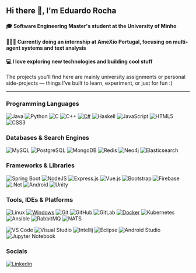 ## Hi there 👋, I'm Eduardo Rocha

#### 🎓 Software Engineering Master's student at the University of Minho
#### 👨🏻‍💻 Currently doing an internship at AmeXio Portugal, focusing on multi-agent systems and text analysis
#### 💻 I love exploring new technologies and building cool stuff

The projects you'll find here are mainly university assignments or personal side-projects — things I’ve built to learn, experiment, or just for fun :)

---

### Programming Languages

![Java](https://img.shields.io/badge/Java-ED8B00?style=for-the-badge&logo=openjdk&logoColor=white)
![Python](https://img.shields.io/badge/python-3670A0?style=for-the-badge&logo=python&logoColor=ffdd54)
![C](https://img.shields.io/badge/c-%2300599C.svg?style=for-the-badge&logo=c&logoColor=white)
![C++](https://img.shields.io/badge/c++-%2300599C.svg?style=for-the-badge&logo=c%2B%2B&logoColor=white)
[![C#](https://custom-icon-badges.demolab.com/badge/C%23-%23239120.svg?style=for-the-badge&logo=cshrp&logoColor=white)](#)
![Haskell](https://img.shields.io/badge/Haskell-5e5086?style=for-the-badge&logo=haskell&logoColor=white)
![JavaScript](https://img.shields.io/badge/javascript-%23323330.svg?style=for-the-badge&logo=javascript&logoColor=%23F7DF1E)
![HTML5](https://img.shields.io/badge/html5-%23E34F26.svg?style=for-the-badge&logo=html5&logoColor=white)
![CSS3](https://img.shields.io/badge/css3-%231572B6.svg?style=for-the-badge&logo=css3&logoColor=white)

### Databases & Search Engines

![MySQL](https://img.shields.io/badge/MySQL-005C84?style=for-the-badge&logo=mysql&logoColor=white)
![PostgreSQL](https://img.shields.io/badge/PostgreSQL-336791?style=for-the-badge&logo=postgresql&logoColor=white)
![MongoDB](https://img.shields.io/badge/MongoDB-%234ea94b.svg?style=for-the-badge&logo=mongodb&logoColor=white)
![Redis](https://img.shields.io/badge/Redis-d82c20?style=for-the-badge&logo=redis&logoColor=white)
![Neo4j](https://img.shields.io/badge/Neo4j-008cc1?style=for-the-badge&logo=neo4j&logoColor=white)
![Elasticsearch](https://img.shields.io/badge/Elasticsearch-005571?style=for-the-badge&logo=elasticsearch&logoColor=white)

### Frameworks & Libraries

![Spring Boot](https://img.shields.io/badge/Spring%20Boot-6DB33F?style=for-the-badge&logo=spring-boot&logoColor=white)
![NodeJS](https://img.shields.io/badge/node.js-6DA55F?style=for-the-badge&logo=node.js&logoColor=white)
![Express.js](https://img.shields.io/badge/express.js-%23404d59.svg?style=for-the-badge&logo=express&logoColor=%2361DAFB)
![Vue.js](https://img.shields.io/badge/Vue.js-35495E?style=for-the-badge&logo=vue.js&logoColor=4FC08D)
![Bootstrap](https://img.shields.io/badge/Bootstrap-563D7C?style=for-the-badge&logo=bootstrap&logoColor=white)
![Firebase](https://img.shields.io/badge/Firebase-FFCA28?style=for-the-badge&logo=firebase&logoColor=black)
![.Net](https://img.shields.io/badge/.NET-5C2D91?style=for-the-badge&logo=.net&logoColor=white)
![Android](https://img.shields.io/badge/Android-3DDC84?style=for-the-badge&logo=android&logoColor=white)
![Unity](https://img.shields.io/badge/Unity-000000?style=for-the-badge&logo=unity&logoColor=white)

### Tools, IDEs & Platforms

![Linux](https://img.shields.io/badge/Linux-FCC624?style=for-the-badge&logo=linux&logoColor=black)
[![Windows](https://custom-icon-badges.demolab.com/badge/Windows-0078D6?style=for-the-badge&logo=windows11&logoColor=white)](#)
![Git](https://img.shields.io/badge/git-%23F05033.svg?style=for-the-badge&logo=git&logoColor=white)
![GitHub](https://img.shields.io/badge/github-%23121011.svg?style=for-the-badge&logo=github&logoColor=white)
![GitLab](https://img.shields.io/badge/gitlab-%23181717.svg?style=for-the-badge&logo=gitlab&logoColor=white)
[![Docker](https://img.shields.io/badge/Docker-2496ED?style=for-the-badge&logo=docker&logoColor=fff)](#)
![Kubernetes](https://img.shields.io/badge/Kubernetes-326CE5?style=for-the-badge&logo=kubernetes&logoColor=white)
![Ansible](https://img.shields.io/badge/Ansible-EE0000?style=for-the-badge&logo=ansible&logoColor=white)
![RabbitMQ](https://img.shields.io/badge/RabbitMQ-FF6600?style=for-the-badge&logo=rabbitmq&logoColor=white)
![NATS](https://img.shields.io/badge/NATS-1d4fa1?style=for-the-badge&logo=data&logoColor=white)

![VS Code](https://custom-icon-badges.demolab.com/badge/Visual%20Studio%20Code-0078d7.svg?style=for-the-badge&logo=vsc&logoColor=white)
![Visual Studio](https://custom-icon-badges.demolab.com/badge/Visual%20Studio-5C2D91.svg?style=for-the-badge&logo=visual-studio&logoColor=white)
![Intellij](https://img.shields.io/badge/IntelliJ_IDEA-000000.svg?style=for-the-badge&logo=intellij-idea&logoColor=white)
![Eclipse](https://img.shields.io/badge/Eclipse-2C2255?style=for-the-badge&logo=eclipse&logoColor=white)
![Android Studio](https://img.shields.io/badge/Android_Studio-3DDC84?style=for-the-badge&logo=android-studio&logoColor=white)
![Jupyter Notebook](https://img.shields.io/badge/jupyter-%23FA0F00.svg?style=for-the-badge&logo=jupyter&logoColor=white)



### Socials

[![Linkedin](https://img.shields.io/badge/EduardoRocha-0077B5?style=for-the-badge&logo=linkedin&logoColor=white)](https://www.linkedin.com/in/eduardo-rocha-704436172/)
